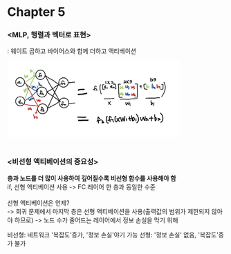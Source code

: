 # Chapter 5

### <MLP, 행렬과 벡터로 표현>
: 웨이트 곱하고 바이어스와 함께 더하고 액티베이션
<p align="left">
<img src="./img/Chapter5_1.jpg" alt="MLP" width="400"/><br><br>
</p>


### <비선형 액티베이션의 중요성>
**층과 노드를 더 많이 사용하여 깊어질수록 비선형 함수를 사용해야 함**<br>
if, 선형 액티베이션 사용 -> FC 레이어 한 층과 동일한 수준<br><br>
선형 액티베이션은 언제?<br>
-> 회귀 문제에서 마지막 층은 선형 액티베이션을 사용(출력값의 범위가 제한되지 않아야 하므로)
-> 노드 수가 줄어드는 레이어에서 정보 손실을 막기 위해

비선형: 네트워크 '복잡도'증가, '정보 손실'야기 가능
선형: '정보 손실' 없음, '복잡도'증가 불가 